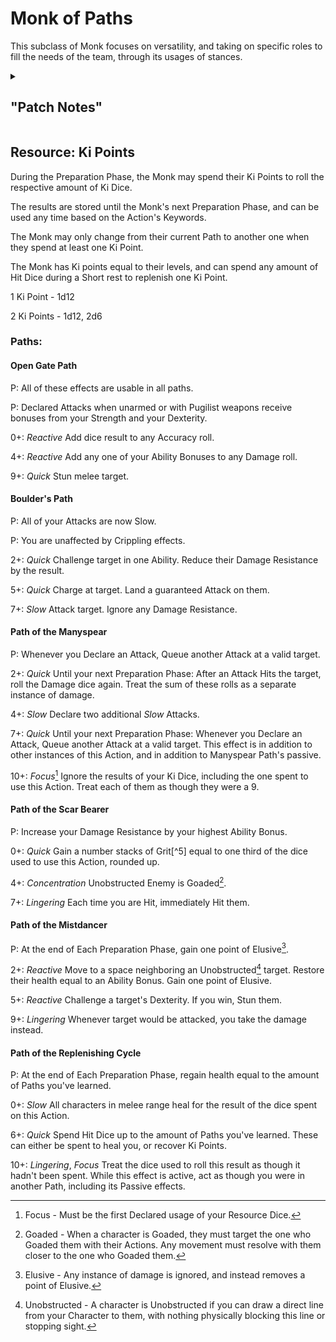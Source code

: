 # Monk of Paths

This subclass of Monk focuses on versatility, and taking on specific roles to fill the needs of the team, through its usages of stances.


<details> 
<li>
<ul>
Any usage of Ki points has been replaced with the Resource system listed below.   
</ul>
<ul>
Since some usages are unlocked at certain levels:   
</ul>
<ul>
replace: Ki (lvl 2) with the Open Gate Path.
</ul>
<ul>
remove: Ki-Fueled Attack (lvl 3), Quickened Healing (lvl 4), Focused Aim (lvl 5).
</ul>
<ul>
add: Path Training at levels 3, 5, 9, 13, and 18.
</ul>

</li>
<summary>
<h2>"Patch Notes"</h2>
</summary>
</details>

## Resource: Ki Points

During the Preparation Phase, the Monk may spend their Ki Points to roll the respective amount of Ki Dice.

The results are stored until the Monk's next Preparation Phase, and can be used any time based on the Action's Keywords.

The Monk may only change from their current Path to another one when they spend at least one Ki Point.

The Monk has Ki points equal to their levels, and can spend any amount of Hit Dice during a Short rest to replenish one Ki Point.

1 Ki Point - 1d12

2 Ki Points - 1d12, 2d6

### Paths:

#### Open Gate Path

P: All of these effects are usable in all paths.

P: Declared Attacks when unarmed or with Pugilist weapons receive bonuses from your Strength and your Dexterity.

0+: _Reactive_ Add dice result to any Accuracy roll.

4+: _Reactive_ Add any one of your Ability Bonuses to any Damage roll.

9+: _Quick_ Stun melee target.



#### Boulder's Path

P: All of your Attacks are now Slow.

P: You are unaffected by Crippling effects.

2+: _Quick_ Challenge target in one Ability. Reduce their Damage Resistance by the result.

5+: _Quick_ Charge at target. Land a guaranteed Attack on them.

7+: _Slow_ Attack target. Ignore any Damage Resistance.


#### Path of the Manyspear 

P: Whenever you Declare an Attack, Queue another Attack at a valid target. 

2+: _Quick_ Until your next Preparation Phase: After an Attack Hits the target, roll the Damage dice again. Treat the sum of these rolls as a separate instance of damage.

4+:  _Slow_ Declare two additional _Slow_ Attacks.

7+: _Quick_ Until your next Preparation Phase: Whenever you Declare an Attack, Queue another Attack at a valid target. This effect is in addition to other instances of this Action, and in addition to Manyspear Path's passive.

10+: _Focus_[^1] Ignore the results of your Ki Dice, including the one spent to use this Action. Treat each of them as though they were a 9.



#### Path of the Scar Bearer 

P: Increase your Damage Resistance by your highest Ability Bonus.

0+: _Quick_ Gain a number stacks of Grit[^5] equal to one third of the dice used to use this Action, rounded up.

4+: _Concentration_ Unobstructed Enemy is Goaded[^4].

7+: _Lingering_ Each time you are Hit, immediately Hit them.


#### Path of the Mistdancer 

P: At the end of Each Preparation Phase, gain one point of Elusive[^2].

2+: _Reactive_ Move to a space neighboring an Unobstructed[^3] target. Restore their health equal to an Ability Bonus. Gain one point of Elusive.

5+: _Reactive_ Challenge a target's Dexterity. If you win, Stun them.

9+: _Lingering_ Whenever target would be attacked, you take the damage instead.


#### Path of the Replenishing Cycle

P: At the end of Each Preparation Phase, regain health equal to the amount of Paths you've learned.

0+: _Slow_ All characters in melee range heal for the result of the dice spent on this Action. 

6+: _Quick_ Spend Hit Dice up to the amount of Paths you've learned. These can either be spent to heal you, or recover Ki Points.

10+: _Lingering_, _Focus_ Treat the dice used to roll this result as though it hadn't been spent. While this effect is active, act as though you were in another Path, including its Passive effects.

[^1]: Focus - Must be the first Declared usage of your Resource Dice.
[^2]: Elusive - Any instance of damage is ignored, and instead removes a point of Elusive.
[^3]: Unobstructed - A character is Unobstructed if you can draw a direct line from your Character to them, with nothing physically blocking this line or stopping sight.
[^4]: Goaded - When a character is Goaded, they must target the one who Goaded them with their Actions. Any movement must resolve with them closer to the one who Goaded them.